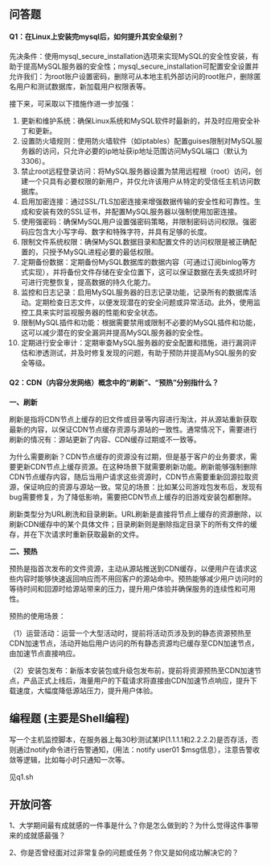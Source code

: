 ## 问答题
#### Q1：在Linux上安装完mysql后，如何提升其安全级别？
先决条件：使用mysql_secure_installation选项来实现MySQL的安全性安装，有助于提高MySQL服务器的安全性；mysql_secure_installation可配置安全设置并允许我们：为root账户设置密码，删除可从本地主机外部访问的root账户，删除匿名用户和测试数据库，新加载用户权限表等。

接下来，可采取以下措施作进一步加强：

1. 更新和维护系统：确保Linux系统和MySQL软件时最新的，并及时应用安全补丁和更新。 
2. 设置防火墙规则：使用防火墙软件（如iptables）配置guises限制对MySQL服务器的访问，只允许必要的ip地址获ip地址范围访问MySQL端口（默认为3306）。 
3. 禁止root远程登录访问：将MySQL服务器设置为禁用远程根（root）访问，创建一个只具有必要权限的新用户，并仅允许该用户从特定的受信任主机访问数据库。 
4. 启用加密连接：通过SSL/TLS加密连接来增强数据传输的安全性和可靠性。生成和安装有效的SSL证书，并配置MySQL服务器以强制使用加密连接。 
5. 使用强密码：确保MySQL用户设置强密码策略，并限制密码访问权限。强密码应包含大小写字母、数字和特殊字符，并具有足够的长度。 
6. 限制文件系统权限：确保MySQL数据目录和配置文件的访问权限是被正确配置的，只授予MySQL进程必要的最低权限。 
7. 定期备份数据：定期备份MySQL数据库的数据内容（可通过订阅binlog等方式实现），并将备份文件存储在安全位置下，这可以保证数据在丢失或损坏时可进行完整恢复，提高数据的持久化能力。 
8. 监控和日志记录：启用MySQL服务器的日志记录功能，记录所有的数据库活动。定期检查日志文件，以便发现潜在的安全问题或异常活动。此外，使用监控工具来实时监视服务器的性能和安全状态。 
9. 限制MySQL插件和功能：根据需要禁用或限制不必要的MySQL插件和功能，这可以减少潜在的安全漏洞并提高MySQL服务器的安全性。 
10. 定期进行安全审计：定期审查MySQL服务器的安全配置和措施，进行漏洞评估和渗透测试，并及时修复发现的问题，有助于预防并提高MySQL服务的安全等级。

#### Q2：CDN（内容分发网络）概念中的“刷新”、“预热”分别指什么？
**一、刷新**

刷新是指将CDN节点上缓存的旧文件或目录等内容进行淘汰，并从源站重新获取最新的内容，以保证CDN节点缓存资源与源站的一致性。通常情况下，需要进行刷新的情况有：源站更新了内容、CDN缓存过期或不一致等。

为什么需要刷新？CDN节点缓存的资源没有过期，但是基于客户的业务要求，需要更新CDN节点上缓存资源。在这种场景下就需要刷新功能。刷新能够强制删除CDN节点缓存内容，随后当用户请求这些资源时，CDN节点需要重新回源拉取资源，保证响应的资源与源站一致。常见的场景：比如某公司游戏包发布后，发现有bug需要修复，为了降低影响，需要把CDN节点上缓存的旧游戏安装包都删除。

刷新类型分为URL刷洗和目录刷新。URL刷新是直接将节点上缓存的资源删除，以刷新CDN缓存中的某个具体文件；目录刷新则是删除指定目录下的所有文件的缓存，并在下次请求时重新获取最新的文件。

**二、预热**

预热是指首次发布的文件资源，主动从源站推送到CDN缓存，以便用户在请求这些内容时能够快速返回响应而不用回客户的源站命中。预热能够减少用户访问时的等待时间和回源时给源站带来的压力，提升用户体验并确保服务的连续性和可用性。

预热的使用场景：

（1）运营活动：运营一个大型活动时，提前将活动页涉及到的静态资源预热至CDN加速节点，活动开始后用户访问的所有静态资源均已缓存至CDN加速节点，由加速节点直接响应。

（2）安装包发布：新版本安装包或升级包发布前，提前将资源预热至CDN加速节点，产品正式上线后，海量用户的下载请求将直接由CDN加速节点响应，提升下载速度，大幅度降低源站压力，提升用户体验。

## 编程题 (主要是Shell编程)
写一个主机监控脚本，在服务器上每30秒测试某IP(1.1.1.1和2.2.2.2)是否存活，否则通过notify命令进行告警通知，(用法：notify user01 $msg信息），注意告警收敛等逻辑，比如每小时只通知一次等。

见q1.sh

## 开放问答
1、大学期间最有成就感的一件事是什么？你是怎么做到的？为什么觉得这件事带来的成就感最强？

2、你是否曾经面对过非常复杂的问题或任务？你又是如何成功解决它的？
